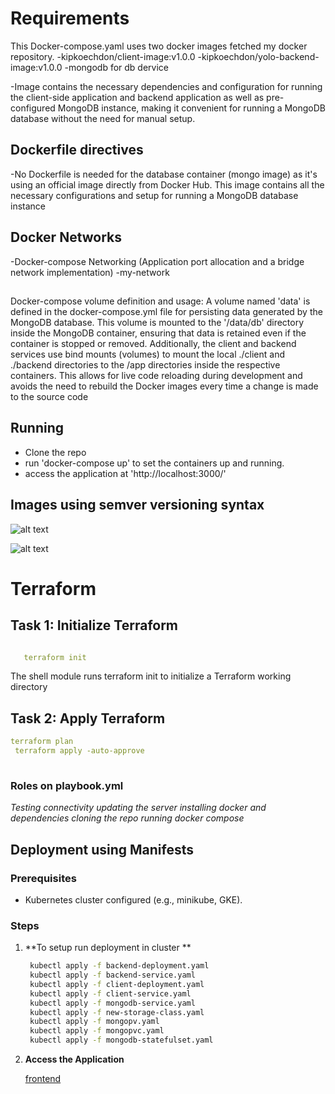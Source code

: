# Requirements

This Docker-compose.yaml uses two docker images fetched my docker repository.
-kipkoechdon/client-image:v1.0.0
-kipkoechdon/yolo-backend-image:v1.0.0
-mongodb for db dervice

-Image  contains the necessary dependencies and configuration for running the client-side application and backend application as well as pre-configured MongoDB instance, making it convenient for running a MongoDB database without the need for manual setup.

## Dockerfile directives

-No Dockerfile is needed for the database container (mongo image) as it's using an official image directly from Docker Hub. This image contains all the necessary configurations and setup for running a MongoDB database instance

## Docker Networks
-Docker-compose Networking (Application port allocation and a bridge network implementation)
-my-network

##
Docker-compose volume definition and usage:
A volume named 'data' is defined in the docker-compose.yml file for persisting data generated by the MongoDB database. This volume is mounted to the '/data/db' directory inside the MongoDB container, ensuring that data is retained even if the container is stopped or removed.
Additionally, the client and backend services use bind mounts (volumes) to mount the local ./client and ./backend directories to the /app directories inside the respective containers. This allows for live code reloading during development and avoids the need to rebuild the Docker images every time a change is made to the source code


## Running
- Clone the repo 
- run 'docker-compose up' to set the containers up and running.
- access the application at 'http://localhost:3000/'

## Images using semver versioning syntax

![alt text](image.png)

![alt text](image-1.png)



# Terraform

## Task 1: Initialize Terraform
```yaml

   terraform init
```

The shell module runs terraform init to initialize a Terraform working directory

## Task 2: Apply Terraform
```yaml
terraform plan
 terraform apply -auto-approve
  
```

### Roles on playbook.yml
 *Testing connectivity*
 *updating the server*
 *installing docker and dependencies*
 *cloning the repo*
 *running docker compose*

 ## Deployment using Manifests

### Prerequisites


- Kubernetes cluster configured (e.g., minikube, GKE).

### Steps

1. **To setup run deployment in cluster **
   ```sh
	kubectl apply -f backend-deployment.yaml
	kubectl apply -f backend-service.yaml
	kubectl apply -f client-deployment.yaml
	kubectl apply -f client-service.yaml
	kubectl apply -f mongodb-service.yaml
	kubectl apply -f new-storage-class.yaml
	kubectl apply -f mongopv.yaml
	kubectl apply -f mongopvc.yaml
	kubectl apply -f mongodb-statefulset.yaml
2. **Access the Application**

     [frontend](http://34.41.218.34:3000/)


